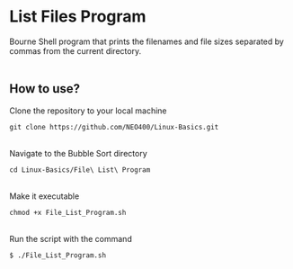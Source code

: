# List Files Program

Bourne Shell program that prints the filenames and file sizes separated by commas from the current directory.
<br>
<br>

## How to use?
Clone the repository to your local machine

```
git clone https://github.com/NEO400/Linux-Basics.git
```

<br>
Navigate to the Bubble Sort directory

```
cd Linux-Basics/File\ List\ Program
```

<br>
Make it executable

```
chmod +x File_List_Program.sh
```

<br>
Run the script with the command

```
$ ./File_List_Program.sh
```
